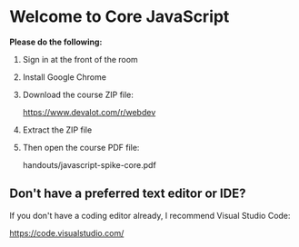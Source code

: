 Welcome to Core JavaScript
==========================

**Please do the following:**

  1. Sign in at the front of the room

  2. Install Google Chrome

  3. Download the course ZIP file:

     https://www.devalot.com/r/webdev

  4. Extract the ZIP file

  5. Then open the course PDF file:

     handouts/javascript-spike-core.pdf


Don't have a preferred text editor or IDE?
------------------------------------------

If you don't have a coding editor already, 
I recommend Visual Studio Code:

  https://code.visualstudio.com/
